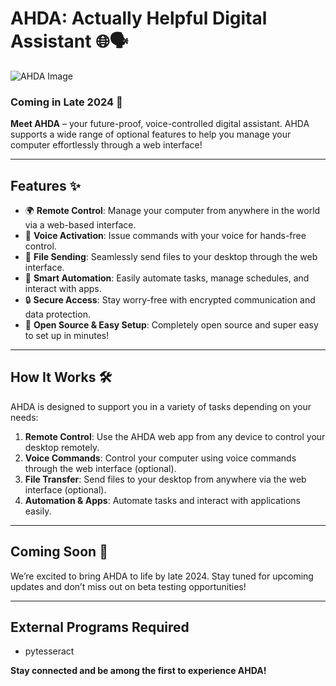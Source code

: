 # AHDA: Actually Helpful Digital Assistant 🌐🗣️

![AHDA Image](https://i.imgur.com/gcKWxLi.png)

### Coming in Late 2024 🚀

**Meet AHDA** – your future-proof, voice-controlled digital assistant. AHDA supports a wide range of optional features to help you manage your computer effortlessly through a web interface!

---

## Features ✨
- 🌍 **Remote Control**: Manage your computer from anywhere in the world via a web-based interface.
- 🎤 **Voice Activation**: Issue commands with your voice for hands-free control.
- 📁 **File Sending**: Seamlessly send files to your desktop through the web interface.
- 🧠 **Smart Automation**: Easily automate tasks, manage schedules, and interact with apps.
- 🔒 **Secure Access**: Stay worry-free with encrypted communication and data protection.
- 🔧 **Open Source & Easy Setup**: Completely open source and super easy to set up in minutes!

---

## How It Works 🛠️
AHDA is designed to support you in a variety of tasks depending on your needs:

1. **Remote Control**: Use the AHDA web app from any device to control your desktop remotely.
2. **Voice Commands**: Control your computer using voice commands through the web interface (optional).
3. **File Transfer**: Send files to your desktop from anywhere via the web interface (optional).
4. **Automation & Apps**: Automate tasks and interact with applications easily.

---

## Coming Soon 🔮
We’re excited to bring AHDA to life by late 2024. Stay tuned for upcoming updates and don’t miss out on beta testing opportunities!

---

## External Programs Required
- pytesseract

**Stay connected and be among the first to experience AHDA!**
